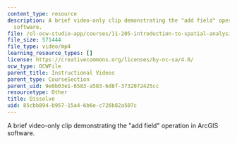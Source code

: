 ```yaml
---
content_type: resource
description: A brief video-only clip demonstrating the "add field" operation in ArcGIS
  software.
file: /ol-ocw-studio-app/courses/11-205-introduction-to-spatial-analysis-fall-2019/85cbb894b95715a46b6ec726b82a507c_MIT11_205F19_dissolve.mp4
file_size: 571444
file_type: video/mp4
learning_resource_types: []
license: https://creativecommons.org/licenses/by-nc-sa/4.0/
ocw_type: OCWFile
parent_title: Instructional Videos
parent_type: CourseSection
parent_uid: 9e0b03e1-6583-a583-6d8f-3732072425cc
resourcetype: Other
title: Dissolve
uid: 85cbb894-b957-15a4-6b6e-c726b82a507c
---
```

A brief video-only clip demonstrating the "add field" operation in ArcGIS software.